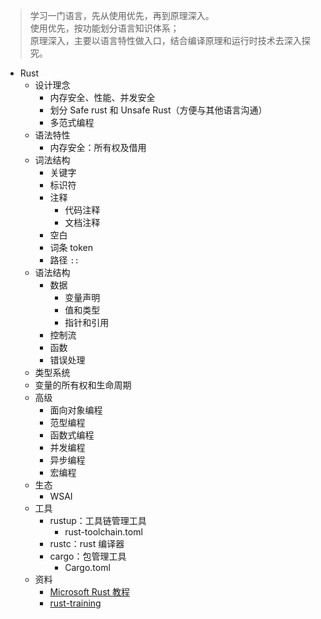 > 学习一门语言，先从使用优先，再到原理深入。  
> 使用优先，按功能划分语言知识体系；  
> 原理深入，主要以语言特性做入口，结合编译原理和运行时技术去深入探究。

- Rust
  - 设计理念
    - 内存安全、性能、并发安全
    - 划分 Safe rust 和 Unsafe Rust（方便与其他语言沟通）
    - 多范式编程
  - 语法特性
    - 内存安全：所有权及借用
  - 词法结构
    - 关键字
    - 标识符
    - 注释
      - 代码注释
      - 文档注释
    - 空白
    - 词条 token
    - 路径 `::`
  - 语法结构
    - 数据
      - 变量声明
      - 值和类型
      - 指针和引用
    - 控制流
    - 函数
    - 错误处理
  - 类型系统 
  - 变量的所有权和生命周期
  - 高级
    - 面向对象编程
    - 范型编程
    - 函数式编程
    - 并发编程
    - 异步编程
    - 宏编程
  - 生态
    - WSAI
  - 工具
    - rustup：工具链管理工具
      - rust-toolchain.toml
    - rustc：rust 编译器
    - cargo：包管理工具
      - Cargo.toml
  - 资料
    - [Microsoft Rust 教程](https://docs.microsoft.com/zh-cn/learn/paths/rust-first-steps/)
    - [rust-training](https://github.com/tyrchen/rust-training)